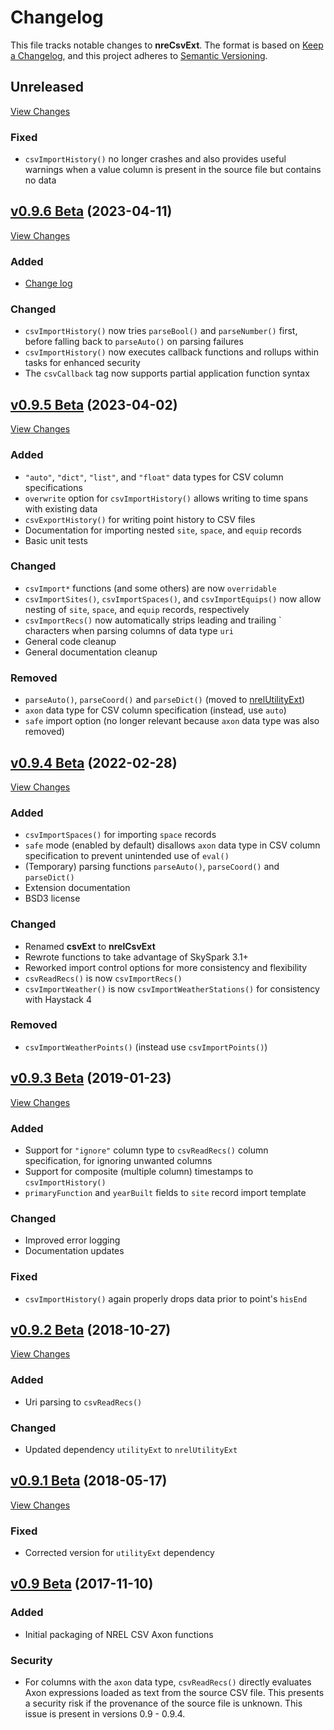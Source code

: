 # Changelog

This file tracks notable changes to **nreCsvExt**. The format is based on
[Keep a Changelog], and this project adheres to [Semantic Versioning].

[Keep a Changelog]: https://keepachangelog.com/ "Keep a Changelog"
[Semantic Versioning]: https://semver.org/ "Semantic Versioning"

## Unreleased

[View Changes](https://github.com/NREL/nrelCsvExt/compare/main...develop)

### Fixed

- `csvImportHistory()` no longer crashes and also provides useful warnings
  when a value column is present in the source file but contains no data

## [v0.9.6 Beta] (2023-04-11)

[v0.9.6 Beta]: https://github.com/NREL/nrelCsvExt/releases/tag/v0.9.6

[View Changes](https://github.com/NREL/nrelCsvExt/compare/v0.9.5...v0.9.6)

### Added

- [Change log](https://github.com/NREL/nrelCsvExt/blob/main/CHANGELOG.md)

### Changed

- `csvImportHistory()` now tries `parseBool()` and `parseNumber()` first, before
  falling back to `parseAuto()` on parsing failures
- `csvImportHistory()` now executes callback functions and rollups within tasks
  for enhanced security
- The `csvCallback` tag now supports partial application function syntax

## [v0.9.5 Beta] (2023-04-02)

[v0.9.5 Beta]: https://github.com/NREL/nrelCsvExt/releases/tag/v0.9.5

[View Changes](https://github.com/NREL/nrelCsvExt/compare/v0.9.4...v0.9.5)

### Added

- `"auto"`, `"dict"`, `"list"`, and `"float"` data types for CSV column
  specifications
- `overwrite` option for `csvImportHistory()` allows writing to time spans with
  existing data
- `csvExportHistory()` for writing point history to CSV files
- Documentation for importing nested `site`, `space`, and `equip` records
- Basic unit tests

### Changed

- `csvImport*` functions (and some others) are now `overridable`
- `csvImportSites()`, `csvImportSpaces()`, and `csvImportEquips()` now allow
  nesting of `site`, `space`, and `equip` records, respectively
- `csvImportRecs()` now automatically strips leading and trailing \` characters
  when parsing columns of data type `uri`
- General code cleanup
- General documentation cleanup

### Removed

- `parseAuto()`, `parseCoord()` and `parseDict()` (moved to
  [nrelUtilityExt](https://github.com/NREL/nrelUtilityExt/))
- `axon` data type for CSV column specification (instead, use `auto`)
- `safe` import option (no longer relevant because `axon` data type was also
  removed)

## [v0.9.4 Beta] (2022-02-28)

[v0.9.4 Beta]: https://github.com/NREL/nrelCsvExt/releases/tag/v0.9.4

[View Changes](https://github.com/NREL/nrelCsvExt/compare/v0.9.3...v0.9.4)

### Added

- `csvImportSpaces()` for importing `space` records
- `safe` mode (enabled by default) disallows `axon` data type in CSV column
  specification to prevent unintended use of `eval()`
- (Temporary) parsing functions `parseAuto()`, `parseCoord()` and `parseDict()`
- Extension documentation
- BSD3 license

### Changed

- Renamed **csvExt** to **nrelCsvExt**
- Rewrote functions to take advantage of SkySpark 3.1+
- Reworked import control options for more consistency and flexibility
- `csvReadRecs()` is now `csvImportRecs()`
- `csvImportWeather()` is now `csvImportWeatherStations()` for consistency with
  Haystack 4
  
### Removed

- `csvImportWeatherPoints()` (instead use `csvImportPoints()`)

## [v0.9.3 Beta] (2019-01-23)

[v0.9.3 Beta]: https://github.com/NREL/nrelCsvExt/releases/tag/v0.9.3

[View Changes](https://github.com/NREL/nrelCsvExt/compare/v0.9.2...v0.9.3)

### Added

- Support for `"ignore"` column type to `csvReadRecs()` column specification,
  for ignoring unwanted columns
- Support for composite (multiple column) timestamps to `csvImportHistory()`
- `primaryFunction` and `yearBuilt` fields to `site` record import template

### Changed

- Improved error logging
- Documentation updates

### Fixed

- `csvImportHistory()` again properly drops data prior to point's `hisEnd`

## [v0.9.2 Beta] (2018-10-27)

[v0.9.2 Beta]: https://github.com/NREL/nrelCsvExt/releases/tag/v0.9.2

[View Changes](https://github.com/NREL/nrelCsvExt/compare/v0.9.1...v0.9.2)

### Added

- Uri parsing to `csvReadRecs()`

### Changed

- Updated dependency `utilityExt` to `nrelUtilityExt`

## [v0.9.1 Beta] (2018-05-17)

[v0.9.1 Beta]: https://github.com/NREL/nrelCsvExt/releases/tag/v0.9.1

[View Changes](https://github.com/NREL/nrelCsvExt/compare/v0.9...v0.9.1)

### Fixed

- Corrected version for `utilityExt` dependency

## [v0.9 Beta] (2017-11-10)

[v0.9 Beta]: https://github.com/NREL/nrelCsvExt/releases/tag/v0.9

### Added

- Initial packaging of NREL CSV Axon functions

### Security

- For columns with the `axon` data type, `csvReadRecs()` directly evaluates Axon
  expressions loaded as text from the source CSV file. This presents a security
  risk if the provenance of the source file is unknown. This issue is present
  in versions 0.9 - 0.9.4.